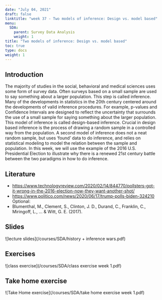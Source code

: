 ```yaml
---
date: "July 04, 2021"
draft: false
linktitle: "week 37 - Two models of inference: Design vs. model based"
menu:
  SDA:
    parent: Survey Data Analysis
    weight: 1
title: "Two models of inference: Design vs. model based"
toc: true
type: docs
weight: 1
---
```


## Introduction

The majority of studies in the social, behavioral and medical sciences uses some form of survey data. Often surveys based on a small sample are used to say something about a larger population. This step is called inference. Many of the developments in statistics in the 20th century centered around the developments of valid inference procedures. For example, p-values and Confidence Intervals are designed to reflect the uncertainty that surrounds the use of a small sample for saying something about the larger population. This model of inference is called design-based inference. Crucial in design based inference is the process of drawing a random sample in a controlled way from the population. A second model of inference does not a neat random sample, but uses ‘found’ data to do inference, and relies on statistical modeling to model the relation between the sample and population. In this week, we will use the example of the 2016 U.S. Presidential Election to illustrate why there is a renewed 21st century battle between the two paradigms in how to do inference.

## Literature

- https://www.technologyreview.com/2020/02/14/844770/pollsters-got-it-wrong-in-the-2016-election-now-they-want-another-shot/
- https://www.politico.com/news/2020/06/17/trump-polls-biden-324210
Optional:
- Blumenthal, M., Clement, S., Clinton, J. D., Durand, C., Franklin, C., Miringoff, L., … & Witt, G. E. (2017). 

## Slides

![lecture slides](/courses/SDA/history + inference wars.pdf)

## Exercises

![class exercise](/courses/SDA/class exercise week 1.pdf)

## Take home exercise

![Take Home exercise](/courses/SDA/take home exercise week 1.pdf)
